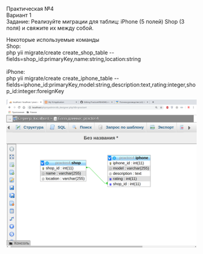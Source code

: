 Практическая №4 <br>
Вариант 1<br>
Задание: Реализуйте миграции для таблиц: iPhone (5 полей) Shop (3 поля) и свяжите их между собой.<br>

Некоторые используемые команды<br>
Shop:<br>
php yii migrate/create create_shop_table --fields=shop_id:primaryKey,name:string,location:string<br>
<br>
iPhone:<br>
php yii migrate/create create_iphone_table 
--fields=iphone_id:primaryKey,model:string,description:text,rating:integer,shop_id:integer:foreignKey<br>

![Image alt](https://github.com/HevillDS/Practos4/raw/master/working.png)
